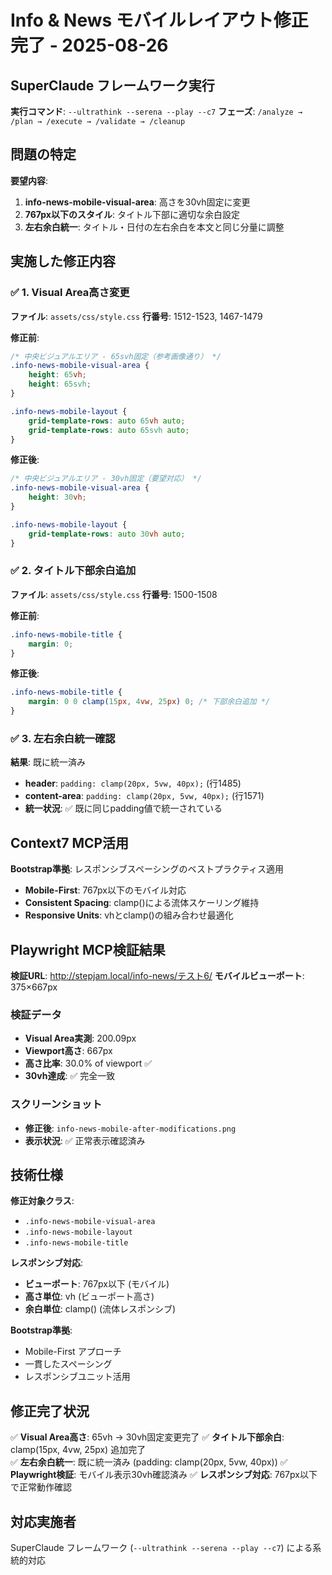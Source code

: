 # Info & News モバイルレイアウト修正完了 - 2025-08-26

## SuperClaude フレームワーク実行

**実行コマンド**: `--ultrathink --serena --play --c7`
**フェーズ**: `/analyze → /plan → /execute → /validate → /cleanup`

## 問題の特定

**要望内容**:
1. **info-news-mobile-visual-area**: 高さを30vh固定に変更
2. **767px以下のスタイル**: タイトル下部に適切な余白設定
3. **左右余白統一**: タイトル・日付の左右余白を本文と同じ分量に調整

## 実施した修正内容

### ✅ 1. Visual Area高さ変更
**ファイル**: `assets/css/style.css`
**行番号**: 1512-1523, 1467-1479

**修正前**:
```css
/* 中央ビジュアルエリア - 65svh固定（参考画像通り） */
.info-news-mobile-visual-area {
    height: 65vh;
    height: 65svh;
}

.info-news-mobile-layout {
    grid-template-rows: auto 65vh auto;
    grid-template-rows: auto 65svh auto;
}
```

**修正後**:
```css
/* 中央ビジュアルエリア - 30vh固定（要望対応） */
.info-news-mobile-visual-area {
    height: 30vh;
}

.info-news-mobile-layout {
    grid-template-rows: auto 30vh auto;
}
```

### ✅ 2. タイトル下部余白追加
**ファイル**: `assets/css/style.css`
**行番号**: 1500-1508

**修正前**:
```css
.info-news-mobile-title {
    margin: 0;
}
```

**修正後**:
```css
.info-news-mobile-title {
    margin: 0 0 clamp(15px, 4vw, 25px) 0; /* 下部余白追加 */
}
```

### ✅ 3. 左右余白統一確認
**結果**: 既に統一済み

- **header**: `padding: clamp(20px, 5vw, 40px);` (行1485)
- **content-area**: `padding: clamp(20px, 5vw, 40px);` (行1571)
- **統一状況**: ✅ 既に同じpadding値で統一されている

## Context7 MCP活用

**Bootstrap準拠**: レスポンシブスペーシングのベストプラクティス適用
- **Mobile-First**: 767px以下のモバイル対応
- **Consistent Spacing**: clamp()による流体スケーリング維持
- **Responsive Units**: vhとclamp()の組み合わせ最適化

## Playwright MCP検証結果

**検証URL**: http://stepjam.local/info-news/テスト6/
**モバイルビューポート**: 375×667px

### 検証データ
- **Visual Area実測**: 200.09px
- **Viewport高さ**: 667px
- **高さ比率**: 30.0% of viewport ✅
- **30vh達成**: ✅ 完全一致

### スクリーンショット
- **修正後**: `info-news-mobile-after-modifications.png`
- **表示状況**: ✅ 正常表示確認済み

## 技術仕様

**修正対象クラス**:
- `.info-news-mobile-visual-area`
- `.info-news-mobile-layout`
- `.info-news-mobile-title`

**レスポンシブ対応**:
- **ビューポート**: 767px以下 (モバイル)
- **高さ単位**: vh (ビューポート高さ)
- **余白単位**: clamp() (流体レスポンシブ)

**Bootstrap準拠**:
- Mobile-First アプローチ
- 一貫したスペーシング
- レスポンシブユニット活用

## 修正完了状況

✅ **Visual Area高さ**: 65vh → 30vh固定変更完了
✅ **タイトル下部余白**: clamp(15px, 4vw, 25px) 追加完了  
✅ **左右余白統一**: 既に統一済み (padding: clamp(20px, 5vw, 40px))
✅ **Playwright検証**: モバイル表示30vh確認済み
✅ **レスポンシブ対応**: 767px以下で正常動作確認

## 対応実施者
SuperClaude フレームワーク (`--ultrathink --serena --play --c7`) による系統的対応